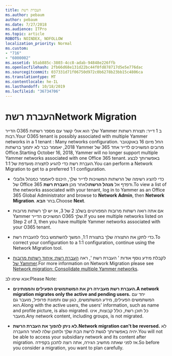 ```yaml
---
title: העברת רשת
ms.author: pebaum
author: pebaum
ms.date: 7/27/2018
ms.audience: ITPro
ms.topic: article
ROBOTS: NOINDEX, NOFOLLOW
localization_priority: Normal
ms.custom:
- "716"
- "6000002"
ms.assetid: b5ab885c-3803-4cc8-adab-94848e226ffb
ms.openlocfilehash: 2fb66d68e131d22bc44f0fd878717d5e5e776dac
ms.sourcegitcommit: 037331d71f06750d972c0b6278b23bb15c4806ca
ms.translationtype: MT
ms.contentlocale: he-IL
ms.lasthandoff: 10/18/2019
ms.locfileid: "36734706"
---
```

# <a name="network-migration"></a><span data-ttu-id="49dc4-102">העברת רשת</span><span class="sxs-lookup"><span data-stu-id="49dc4-102">Network Migration</span></span>

<span data-ttu-id="49dc4-103">הדייר O365 שלך הוא אולי קשור עם מספר רשתות Yammer ב 1 דייר: תצורת רשתות רבות.</span><span class="sxs-lookup"><span data-stu-id="49dc4-103">Your O365 tenant is possibly associated with multiple Yammer networks in a 1 tenant : Many networks configuration.</span></span> <span data-ttu-id="49dc4-104">החל מיום 16 באוקטובר 2018, יאממר כבר לא יתמוך ברשתות Yammer מרובים המשויכים לדייר אחד 365 של Office.</span><span class="sxs-lookup"><span data-stu-id="49dc4-104">Starting October 16, 2018, Yammer will no longer support multiple Yammer networks associated with one Office 365 tenant.</span></span> <span data-ttu-id="49dc4-105">באפשרותך לבצע העברת רשת כדי להגיע לתצורה מועדפת של 1:1.</span><span class="sxs-lookup"><span data-stu-id="49dc4-105">You can perform a Network Migration to get to a preferred 1:1 configuration.</span></span>
  
- <span data-ttu-id="49dc4-106">כדי להציג רשימה של הרשתות המשויכות לדייר שלך, היכנס ליאממר כמנהל גלובלי של Office 365 ודפדף אל **מנהל הרשת**ולאחר מכן **העברת רשת**.</span><span class="sxs-lookup"><span data-stu-id="49dc4-106">To view a list of the networks associated with your tenant, log in to Yammer as an Office 365 Global Administrator and browse to **Network Admin**, then **Network Migration**.</span></span> <span data-ttu-id="49dc4-107">בחר **הבא**.</span><span class="sxs-lookup"><span data-stu-id="49dc4-107">Choose **Next**.</span></span>

- <span data-ttu-id="49dc4-108">אם אתה רואה רשתות מרובות המפורטים בשלב 2 של 3, אז יש לך רשתות מרובות Yammer המשויכים הדייר O365 שלך.</span><span class="sxs-lookup"><span data-stu-id="49dc4-108">If you see multiple networks listed on Step 2 of 3, then you have multiple Yammer networks associated with your O365 tenant.</span></span>

- <span data-ttu-id="49dc4-109">כדי לתקן את התצורה שלך בתצורת 1:1, המשך להשתמש בכלי להעברת רשת.</span><span class="sxs-lookup"><span data-stu-id="49dc4-109">To correct your configuration to a 1:1 configuration, continue using the Network Migration tool.</span></span>

- <span data-ttu-id="49dc4-110">לקבלת מידע נוסף אודות ' העברת רשת ', ראה [העברת רשת: איחוד רשתות מרובות של Yammer](https://docs.microsoft.com/yammer/configure-your-yammer-network/consolidate-multiple-yammer-networks).</span><span class="sxs-lookup"><span data-stu-id="49dc4-110">For more information on Network Migration please see [Network migration: Consolidate multiple Yammer networks](https://docs.microsoft.com/yammer/configure-your-yammer-network/consolidate-multiple-yammer-networks).</span></span>

<span data-ttu-id="49dc4-111">אנא שימו לב:</span><span class="sxs-lookup"><span data-stu-id="49dc4-111">Please Note:</span></span>
  
- <span data-ttu-id="49dc4-112">**העברת רשת מעבירה רק את המשתמשים הפעילים והממתינים.**</span><span class="sxs-lookup"><span data-stu-id="49dc4-112">**A network migration migrates only the active and pending users.**</span></span> <span data-ttu-id="49dc4-113">יחד עם המשתמשים הפעילים, מידע המשתמשים, כגון שם ותמונת פרופיל, מועבר גם הוא.</span><span class="sxs-lookup"><span data-stu-id="49dc4-113">Along with the active users, the users' information, such as name and profile picture, is also migrated.</span></span> <span data-ttu-id="49dc4-114">כל תוכן רשת, כולל קבוצות, אינו מועבר.</span><span class="sxs-lookup"><span data-stu-id="49dc4-114">Any network content, including groups, is not migrated.</span></span>

- <span data-ttu-id="49dc4-115">**לא ניתן להפוך את העברת הרשת.**</span><span class="sxs-lookup"><span data-stu-id="49dc4-115">**Network migration can't be reversed.**</span></span> <span data-ttu-id="49dc4-116">לא יהיה באפשרותך לגשת לרשת הבת שלך ולתוכן שלה לאחר ההעברה.</span><span class="sxs-lookup"><span data-stu-id="49dc4-116">You will not be able to access your subsidiary network and its content after migration.</span></span> <span data-ttu-id="49dc4-117">אז לפני שאתה מחשיב הגירה, אתה רוצה לתכנן בקפידה.</span><span class="sxs-lookup"><span data-stu-id="49dc4-117">So before you consider a migration, you want to plan carefully.</span></span>
